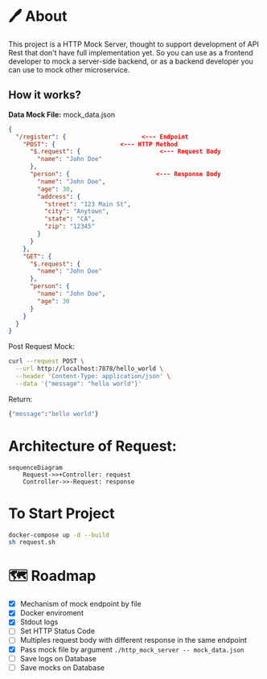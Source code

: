 # 🖊️ About

This project is a HTTP Mock Server, thought to support development of API Rest that don't have full implementation yet. So you can use as a frontend developer to mock a server-side backend, or as a backend developer you can use to mock other microservice.

## How it works?

**Data Mock File:** mock_data.json
```json
{
  "/register": {                     <--- Endpoint
    "POST": {                  <--- HTTP Method
      "$.request": {                      <--- Request Body
        "name": "John Doe"
      },
      "person": {                        <--- Response Body
        "name": "John Doe",
        "age": 30,
        "address": {
          "street": "123 Main St",
          "city": "Anytown",
          "state": "CA",
          "zip": "12345"
        }
      }
    },
    "GET": {
      "$.request": {
        "name": "John Doe"
      },
      "person": {
        "name": "John Doe",
        "age": 30
      }
    }
  }
}

```


Post Request Mock:
```sh
curl --request POST \
  --url http://localhost:7878/hello_world \
  --header 'Content-Type: application/json' \
  --data '{"message": "hello world"}'
```

Return:
```sh
{"message":"hello world"}
```

# Architecture of Request:
```mermaid
sequenceDiagram
    Request->>+Controller: request
    Controller->>-Request: response
```

# To Start Project
```sh
docker-compose up -d --build
sh request.sh
```

# 🗺️ Roadmap

- [x] Mechanism of mock endpoint by file
- [x] Docker enviroment
- [x] Stdout logs
- [ ] Set HTTP Status Code
- [ ] Multiples request body with different response in the same endpoint
- [x] Pass mock file by argument `./http_mock_server -- mock_data.json`
- [ ] Save logs on Database
- [ ] Save mocks on Database